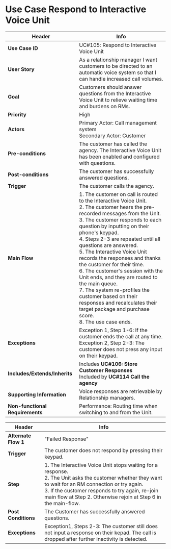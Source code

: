 # Use Case Respond to Interactive Voice Unit

**Header** | **Info**
--- | ---
**Use Case ID** | UC#105: Respond to Interactive Voice Unit
**User Story** | As a relationship manager I want customers to be directed to an automatic voice system so that I can handle increased call volumes.
**Goal** | Customers should answer questions from the Interactive Voice Unit to relieve waiting time and burdens on RMs.
**Priority** | High
**Actors** | Primary Actor: Call management system<br>Secondary Actor: Customer
**Pre-conditions** | The customer has called the agency. The Interactive Voice Unit has been enabled and configured with questions.
**Post-conditions** | The customer has successfully answered questions.
**Trigger** | The customer calls the agency.
**Main Flow** | 1. The customer on call is routed to the Interactive Voice Unit.<br>2. The customer hears the pre-recorded messages from the Unit.<br>3. The customer responds to each question by inputting on their phone's keypad.<br>4. Steps 2-3 are repeated until all questions are answered.<br>5. The Interactive Voice Unit records the responses and thanks the customer for their time.<br>6. The customer's session with the Unit ends, and they are routed to the main queue.<br>7. The system re-profiles the customer based on their responses and recalculates their target package and purchase score.<br>8. The use case ends.
**Exceptions** | Exception 1, Step 1-6: If the customer ends the call at any time.<br>Exception 2, Step 2-3: The customer does not press any input on their keypad.
**Includes/Extends/Inherits** | Includes **UC#106: Store Customer Responses**<br>Included by **UC#114 Call the agency**
**Supporting Information** | Voice responses are retrievable by Relationship managers.
**Non-functional Requirements** | Performance: Routing time when switching to and from the Unit.<br>

**Header** | **Info**
--- | ---
**Alternate Flow 1** | "Failed Response"
**Trigger** | The customer does not respond by pressing their keypad.
**Step** | 1. The Interactive Voice Unit stops waiting for a response.<br>2. The Unit asks the customer whether they want to wait for an RM connection or try again.<br>3. If the customer responds to try again, re-join main flow at Step 2. Otherwise rejoin at Step 6 in the main-flow.
**Post Conditions** | The Customer has successfully answered questions.
**Exceptions** | Exception1, Steps 2-3: The customer still does not input a response on their kepad. The call is dropped after further inactivity is detected.